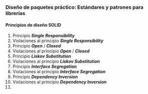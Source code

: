 ### Diseño de paquetes práctico: Estándares y patrones para librerías

#### Principios de diseño SOLID
1. Principio ***Single Responsibility***
2. Violaciones al principio ***Single Responsibility***
3. Principio ***Open*** / ***Closed***
4. Violaciones al principio ***Open*** / ***Closed***
5. Principio ***Liskov Substitution***
6. Violaciones al principio ***Liskov Substitution***
7. Principio ***Interface Segregation***
8. Violaciones al principio ***Interface Segregation***
9. Principio ***Dependency Inversion***
10. Violaciones al principio ***Dependency Inversion***
11. 
